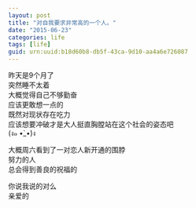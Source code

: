 ```yaml
---
layout: post
title: "对自我要求非常高的一个人。"
date: "2015-06-23"
categories: life
tags: [life]
guid: urn:uuid:b18d60b8-db5f-43ca-9d10-aa4a6e726087
---
```


昨天是9个月了  
突然睡不太着  
大概觉得自己不够勤奋  
应该更敢想一点的  
既然对现状存在吃力  
应该想要冲破才是大人挺直胸膛站在这个社会的姿态吧  
(ง๑ •̀_•́)ง  

大概周六看到了一对恋人新开通的围脖  
努力的人  
总会得到善良的祝福的  

你说我说的对么  
亲爱的  
